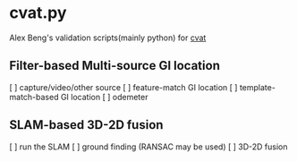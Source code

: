 # cvat.py

Alex Beng's validation scripts(mainly python) for [cvat](https://github.com/GengGode/cvAutoTrack)

## Filter-based Multi-source GI location

[ ] capture/video/other source
[ ] feature-match GI location
[ ] template-match-based GI location
[ ] odemeter

## SLAM-based 3D-2D fusion

[ ] run the SLAM 
[ ] ground finding (RANSAC may be used)
[ ] 3D-2D fusion